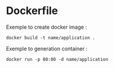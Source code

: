 # Dockerfile

Exemple to create docker image :
```
docker build -t name/application .
```
Exemple to generation container :
```
docker run -p 80:80 -d name/application
```
